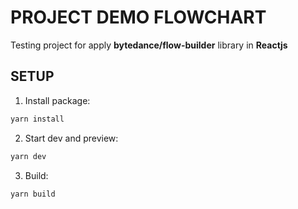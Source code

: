 # PROJECT DEMO FLOWCHART

Testing project for apply **bytedance/flow-builder** library in **Reactjs**

## SETUP

1. Install package:

```bash
yarn install
```

2. Start dev and preview:

```bash
yarn dev
```

3. Build:

```bash
yarn build
```
